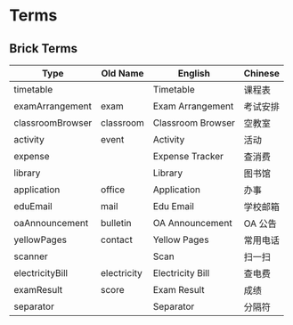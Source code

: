 # Terms

## Brick Terms

| Type             | Old Name    | English                | Chinese |
|------------------|-------------|------------------------|---------|
| timetable        |             | Timetable              | 课程表     |
| examArrangement  | exam        | Exam Arrangement       | 考试安排    |
| classroomBrowser | classroom   | Classroom Browser      | 空教室     |
| activity         | event       | Activity               | 活动      |
| expense          |             | Expense Tracker        | 查消费     |
| library          |             | Library                | 图书馆     |
| application      | office      | Application            | 办事      |
| eduEmail         | mail        | Edu Email              | 学校邮箱    |
| oaAnnouncement   | bulletin    | OA Announcement        | OA 公告   |
| yellowPages      | contact     | Yellow Pages           | 常用电话    |
| scanner          |             | Scan                   | 扫一扫     |
| electricityBill  | electricity | Electricity Bill       | 查电费     |
| examResult       | score       | Exam Result            | 成绩      |
| separator        |             | Separator              | 分隔符     |
